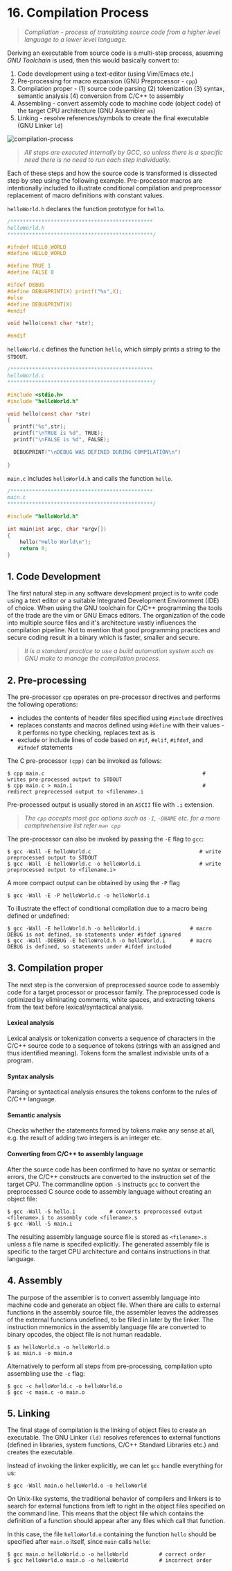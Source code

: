 # 16. Compilation Process

> *Compilation - process of translating source code from a higher level language to a lower level language.*

Deriving an executable from source code is a multi-step process, asusming *GNU Toolchain* is used, then this would basically convert to:

1. Code development using a text-editor (using Vim/Emacs etc.)
2. Pre-processing for macro expansion (GNU Preprocessor - ``cpp``)
3. Compilation proper - (1) source code parsing (2) tokenization (3) syntax, semantic analysis (4) conversion from C/C++ to assembly
4. Assembling - convert assembly code to machine code (object code) of the target CPU architecture (GNU Assembler ``as``)
5. Linking - resolve references/symbols to create the final executable (GNU Linker ``ld``)

![compilation-process](/assets/compilation.jpg)

> *All steps are executed internally by GCC, so unless there is a specific need there is no need to run each step individually.*

Each of these steps and how the source code is transformed is dissected step by step using the following example. Pre-processor macros are intentionally included to illustrate conditional compilation and preprocessor replacement of macro definitions with constant values. 

```helloWorld.h``` declares the function prototype for ```hello```.

```C
/**********************************************
helloWorld.h
***********************************************/

#ifndef HELLO_WORLD
#define HELLO_WORLD

#define TRUE 1
#define FALSE 0

#ifdef DEBUG
#define DEBUGPRINT(X) printf("%s",X);
#else
#define DEBUGPRINT(X)
#endif

void hello(const char *str);

#endif
```

```helloWorld.c``` defines the function ```hello```, which simply prints a string to the ```STDOUT```.

```C
/**********************************************
helloWorld.c
***********************************************/

#include <stdio.h>
#include "helloWorld.h"

void hello(const char *str)
{
  printf("%s",str);
  printf("\nTRUE is %d", TRUE);
  printf("\nFALSE is %d", FALSE);

  DEBUGPRINT("\nDEBUG WAS DEFINED DURING COMPILATION\n")
  
}

```

```main.c``` includes ```helloWorld.h``` and calls the function ```hello```.

```C
/**********************************************
main.c
***********************************************/

#include "helloWorld.h"

int main(int argc, char *argv[])
{
    hello("Hello World\n");
    return 0;
}
```

## 1. Code Development
The first natural step in any software development project is to *write* code using a text editor or a suitable Integrated Development Environment (IDE) of choice. When using the GNU toolchain for C/C++ programming the tools of the trade are the vim or GNU Emacs editors. The organization of the code into multiple source files and it's architecture vastly influences the compilation pipeline. Not to mention that good programming practices and secure coding result in a binary which is faster, smaller and secure.

> *It is a standard practice to use a build automation system such as GNU make to manage the compilation process.*

## 2. Pre-processing
The pre-processor ``cpp`` operates on pre-processor directives and performs the following operations:
* includes the contents of header files specified using ``#include`` directives
* replaces constants and macros defined using ``#define`` with their values - it performs no type checking, replaces text as is
* exclude or include lines of code based on ``#if``, ``#elif``, ``#ifdef``, and ``#ifndef`` statements

The C pre-processor ``(cpp)`` can be invoked as follows:

```Shell
$ cpp main.c                                                   # writes pre-processed output to STDOUT
$ cpp main.c > main.i                                          # redirect preprocessed output to <filename>.i
```

Pre-processed output is usually stored in an ``ASCII`` file with ``.i`` extension. 

> *The ``cpp`` accepts most gcc options such as ``-I``, ``-DNAME`` etc. for a more comphrehensive list refer ``man cpp``*

The pre-processor can also be invoked by passing the ``-E`` flag to ``gcc``:

```Shell
$ gcc -Wall -E helloWorld.c                                   # write preprocessed output to STDOUT
$ gcc -Wall -E helloWorld.c -o helloWorld.i                   # write preprocessed output to <filename.i>
```

A more compact output can be obtained by using the ``-P`` flag

```Shell
$ gcc -Wall -E -P helloWorld.c -o helloWorld.i
```

To illustrate the effect of conditional compilation due to a macro being defined or undefined:

```Shell
$ gcc -Wall -E helloWorld.h -o helloWorld.i                # macro DEBUG is not defined, so statements under #ifdef ignored
$ gcc -Wall -DDEBUG -E helloWrold.h -o helloWorld.i        # macro DEBUG is defined, so statements under #ifdef included
```

## 3. Compilation proper

The next step is the conversion of preprocessed source code to assembly code for a target processor or processor family. The preprocessed code is optimized by eliminating comments, white spaces, and extracting tokens from the text before lexical/syntactical analysis.

#### Lexical analysis
Lexical analysis or tokenization converts a sequence of characters in the C/C++ source code to a sequence of tokens (strings with an assigned and thus identified meaning). Tokens form the smallest indivisble units of a program.

#### Syntax analysis
Parsing or syntactical analysis ensures the tokens conform to the rules of C/C++ language.

#### Semantic analysis
Checks whether the statements formed by tokens make any sense at all, e.g. the result of adding two integers is an integer etc. 

#### Converting from C/C++ to assembly language
After the source code has been confirmed to have no syntax or semantic errors, the C/C++ constructs are converted to the instruction set of the target CPU. The commandline option ``-S`` instructs ``gcc`` to convert the preprocessed C source code to assembly language without creating an object file:

```Shell
$ gcc -Wall -S hello.i           # converts preprocessed output <filename>.i to assembly code <filename>.s
$ gcc -Wall -S main.i           
```

The resulting assembly language source file is stored as ``<filename>.s`` unless a file name is specifed explicitly. The generated assembly file is specific to the target CPU architecture and contains instructions in that language.

## 4. Assembly
The purpose of the assembler is to convert assembly language into machine code and generate an object file. When there are calls to external functions in the assembly source file, the assembler leaves the addresses of the external functions undefined, to be filled in later by the linker. The instruction mnemonics in the assembly language file are converted to binary opcodes, the object file is not human readable.

```Shell
$ as helloWorld.s -o helloWorld.o
$ as main.s -o main.o
```

Alternatively to perform all steps from pre-processing, compilation upto assembling use the ``-c`` flag:

```Shell
$ gcc -c helloWorld.c -o helloWorld.o
$ gcc -c main.c -o main.o
```

## 5. Linking
The final stage of compilation is the linking of object files to create an executable. The GNU Linker ``(ld)`` resolves references to external functions (defined in libraries, system functions, C/C++ Standard Libraries etc.) and creates the executable.

Instead of invoking the linker explicitly, we can let ``gcc`` handle everything for us:

```Shell
$ gcc -Wall main.o helloWorld.o -o helloWorld
```

On Unix-like systems, the traditional behavior of compilers and linkers is to search for external functions from left to right in the object files specified on the command line. This means that the object file which contains the definition of a function should appear after any files which call that function.

In this case, the file ``helloWorld.o`` containing the function ``hello`` should be specified after ``main.o`` itself, since ``main`` calls ``hello``:

```Sheell
$ gcc main.o helloWorld.o -o helloWorld          # correct order
$ gcc helloWorld.o main.o -o helloWorld          # incorrect order
``` 
